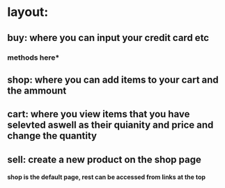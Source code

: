 

# layout:

## buy: where you can input your credit card etc
### methods here*
## shop: where you can add items to your cart and the ammount
## cart: where you view items that you have selevted aswell as their quianity and price and change the quantity
## sell: create a new product on the shop page

#### shop is the default page, rest can be accessed from links at the top